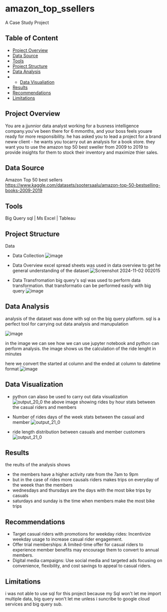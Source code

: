 # amazon_top_ssellers
A Case Study Project 

## Table of Content 
- [Project Overview](#project-overview)
- [Data Source](#data-source)
- [Tools](#tools)
- [Project Structure](#project-structure)
- [Data Analysis](#data-analysis)
- - [Data Visualiation](#data-visualization)
- [Results](#results)
- [Recommendations](#recommendations)
- [Limitations](#limitations)
  
## Project Overview 
  You are a jjunnior data analyst working for a busness intelligence company.you've been there for 6 mmonths, and your boss feels youare ready for more responsibility. he has asked you to lead a project for a brand neww client - he wants you tocarry out an analysis for a book store. they want you to use the amazon top 50 best sweller from 2009 to 2019 to provide insights for them to stock their inventory and maximize thier sales.
## Data Source
  Amazon Top 50 best sellers
  https://www.kaggle.com/datasets/sootersaalu/amazon-top-50-bestselling-books-2009-2019
  
## Tools
  Big Query sql | Ms Excel | Tableau
  
## Project Structure
  Data
  - Data Collection
      ![image](https://github.com/user-attachments/assets/e5509fc2-a13f-4897-97ca-938294c08821)


  - Data Overview
    excel spread sheets was used in data overview to get he general understanding of the dataset
    ![Screenshot 2024-11-02 002015](https://github.com/user-attachments/assets/2084826f-f05f-4d02-ace5-443d797a1758)

 
  - Data Transfromation
    big query's sql was used to perform data transformation. that transformatio can be performed easily with big query
    ![image](https://github.com/user-attachments/assets/a2e910a0-529a-4ea2-9d95-ec948c3e77d8)

    
## Data Analysis 
  analysis of the dataset was done with sql on the big query platform. sql is a perfect tool for carrying out data analysis and manupulation
  
  ![image](https://github.com/user-attachments/assets/a653acf0-5945-46b8-b390-724a3b70685f)

  
  in the image we can see how we can use jupyter notebook and python can perform analysis. the image shows     us   the calculation of the ride lenght in minutes

  here we convert the started at column and the ended at column to datetime format
  ![image](https://github.com/user-attachments/assets/426e2e7b-8e36-4c7b-85a4-ef2991a201f8)
## Data Visualization
  - python can alaso be used to carry out data visualization    
    ![output_20_0](https://github.com/user-attachments/assets/67a589cf-6277-4ce5-ac91-dc308ab6f87f)
    the above image showing rides by hour stats between the casual riders and members

  - Number of rides days of the week stats between the casual and member
    ![output_21_0](https://github.com/user-attachments/assets/96a9c694-269e-4f2c-ba52-29ab254980d3)

  - ride length distribution between casuals and member customers
    ![output_21_0](https://github.com/user-attachments/assets/cbcc8428-fe25-47d7-9969-d9837d83b73e)
  
## Results 
  the reults of the analysis  shows 
  - the members have a higher activity rate from the 7am to 9pm 
  - but in the case of rides more causals riders makes trips on everyday of the weeek than the members
  -  wednesdays and thursdays are the days with the most bike trips by casuals
  -  saturdays and sunday is the time when members make the most bike trips
## Recommendations 
  - Target casual riders with promotions for weekday rides: Incentivize weekday usage to increase casual         rider engagement.
  - Offer trial memberships: A limited-time offer for casual riders to experience member benefits may             encourage them to convert to annual members.
  - Digital media campaigns: Use social media and targeted ads focusing on convenience, flexibility, and cost savings to appeal to casual riders.
## Limitations
  i was not able to use sql for this project because my Sql won't let me import multiple data, big query won't let me unless i suncribe to google cloud services and big query sub.
